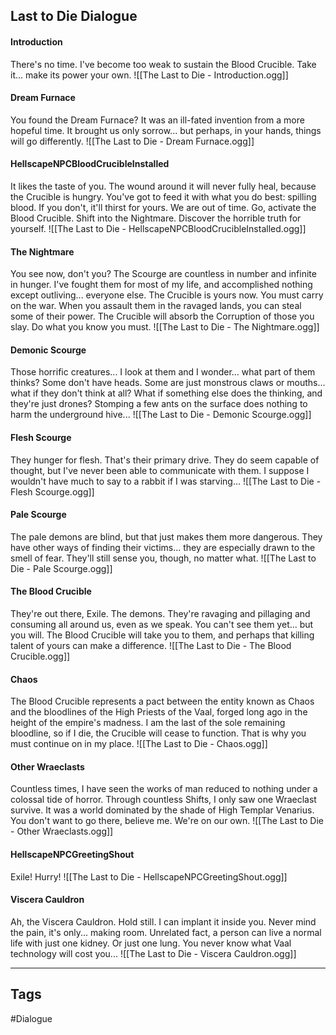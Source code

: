 ## Last to Die Dialogue
#### Introduction
There's no time. I've become too weak to sustain the Blood Crucible. Take it... make its power your own.
![[The Last to Die - Introduction.ogg]]

#### Dream Furnace
You found the Dream Furnace? It was an ill-fated invention from a more hopeful time. It brought us only sorrow... but perhaps, in your hands, things will go differently.
![[The Last to Die - Dream Furnace.ogg]]

#### HellscapeNPCBloodCrucibleInstalled
It likes the taste of you. The wound around it will never fully heal, because the Crucible is hungry. You've got to feed it with what you do best: spilling blood. If you don't, it'll thirst for yours. We are out of time. Go, activate the Blood Crucible. Shift into the Nightmare. Discover the horrible truth for yourself.
![[The Last to Die - HellscapeNPCBloodCrucibleInstalled.ogg]]

#### The Nightmare
You see now, don't you? The Scourge are countless in number and infinite in hunger. I've fought them for most of my life, and accomplished nothing except outliving... everyone else. The Crucible is yours now. You must carry on the war. When you assault them in the ravaged lands, you can steal some of their power. The Crucible will absorb the Corruption of those you slay. Do what you know you must.
![[The Last to Die - The Nightmare.ogg]]

#### Demonic Scourge
Those horrific creatures... I look at them and I wonder... what part of them thinks? Some don't have heads. Some are just monstrous claws or mouths... what if they don't think at all? What if something else does the thinking, and they're just drones? Stomping a few ants on the surface does nothing to harm the underground hive...
![[The Last to Die - Demonic Scourge.ogg]]

#### Flesh Scourge
They hunger for flesh. That's their primary drive. They do seem capable of thought, but I've never been able to communicate with them. I suppose I wouldn't have much to say to a rabbit if I was starving...
![[The Last to Die - Flesh Scourge.ogg]]

#### Pale Scourge
The pale demons are blind, but that just makes them more dangerous. They have other ways of finding their victims... they are especially drawn to the smell of fear. They'll still sense you, though, no matter what.
![[The Last to Die - Pale Scourge.ogg]]

#### The Blood Crucible
They're out there, Exile. The demons. They're ravaging and pillaging and consuming all around us, even as we speak. You can't see them yet... but you will. The Blood Crucible will take you to them, and perhaps that killing talent of yours can make a difference.
![[The Last to Die - The Blood Crucible.ogg]]

#### Chaos
The Blood Crucible represents a pact between the entity known as Chaos and the bloodlines of the High Priests of the Vaal, forged long ago in the height of the empire's madness. I am the last of the sole remaining bloodline, so if I die, the Crucible will cease to function. That is why you must continue on in my place.
![[The Last to Die - Chaos.ogg]]

#### Other Wraeclasts
Countless times, I have seen the works of man reduced to nothing under a colossal tide of horror. Through countless Shifts, I only saw one Wraeclast survive. It was a world dominated by the shade of High Templar Venarius. You don't want to go there, believe me. We're on our own.
![[The Last to Die - Other Wraeclasts.ogg]]

#### HellscapeNPCGreetingShout
Exile! Hurry!
![[The Last to Die - HellscapeNPCGreetingShout.ogg]]

#### Viscera Cauldron
Ah, the Viscera Cauldron. Hold still. I can implant it inside you. Never mind the pain, it's only... making room. Unrelated fact, a person can live a normal life with just one kidney. Or just one lung. You never know what Vaal technology will cost you...
![[The Last to Die - Viscera Cauldron.ogg]]

---
## Tags
#Dialogue
